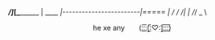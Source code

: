 <div align="center">

_______/]_________[\_________
|    ____     ___|------------------------|=====
|_ /      /  /_|   |
         /_/     \_ \

           he xe any  (:̲̅:̲̅:[̲̅:♡:]̲̅:̲̅:̲̅:̲̅)    

